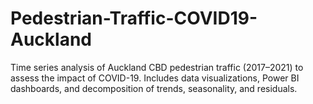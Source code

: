 # Pedestrian-Traffic-COVID19-Auckland
Time series analysis of Auckland CBD pedestrian traffic (2017–2021) to assess the impact of COVID-19. Includes data visualizations, Power BI dashboards, and decomposition of trends, seasonality, and residuals.
